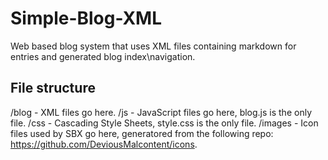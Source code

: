 # Simple-Blog-XML
Web based blog system that uses XML files containing markdown for entries and generated blog index\navigation.


## File structure
/blog - XML files go here.
/js - JavaScript files go here, blog.js is the only file.
/css - Cascading Style Sheets, style.css is the only file.
/images - Icon files used by SBX go here, generatored from the following repo: https://github.com/DeviousMalcontent/icons.

